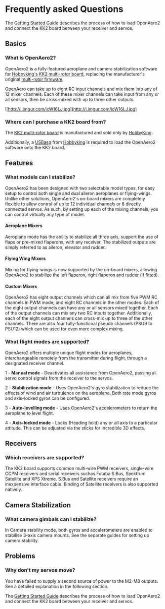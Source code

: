 # Frequently asked Questions #
The [Getting Started Guide](OpenAero2_Getting_Started.md) describes the process of how to load OpenAero2 and connect the KK2 board between your receiver and servos.

## Basics ##
### What is OpenAero2? ###
OpenAero2 is a fully-featured aeroplane and camera stabilization software for [Hobbyking's KK2 multi-rotor board](http://www.hobbyking.com/hobbyking/store/uh_viewitem.asp?idproduct=24723), replacing the manufacturer's original [multi-rotor firmware](http://www.rcgroups.com/forums/showthread.php?t=1675613).

OpenAero can take up to eight RC input channels and mix them into any of 12 mixer channels. Each of these mixer channels can take input from any or all sensors, then be cross-mixed with up to three other outputs.

![http://i.imgur.com/icW16LJ.jpg](http://i.imgur.com/icW16LJ.jpg)

### Where can I purchase a KK2 board from? ###
The [KK2 multi-rotor board](http://www.hobbyking.com/hobbyking/store/uh_viewitem.asp?idproduct=24723) is manufactured and sold only by [HobbyKing](http://www.hobbyking.com/hobbyking/store/uh_viewitem.asp?idproduct=24723).

Additionally, a [USBasp](http://www.hobbyking.com/hobbyking/store/uh_viewitem.asp?idproduct=21321) from [Hobbyking](http://www.hobbyking.com/hobbyking/store/uh_viewitem.asp?idproduct=21321) is required to load the OpenAero2 software onto the KK2 board.

## Features ##
### What models can I stabilize? ###
OpenAero2 has been designed with two selectable model types, for easy setup to control both single and dual aileron aeroplanes or flying-wings.
Unlike other solutions, OpenAero2's on-board mixers are completely flexible to allow control of up to 12 individual channels or 8 directly connected servos.
As such, by setting up each of the mixing channels, you can control virtually any type of model.

#### Aeroplane Mixers ####
Aeroplane mode has the ability to stabilize all three axis, support the use of flaps or pre-mixed flaperons, with any receiver.
The stabilized outputs are simply referred to as aileron, elevator and rudder.

#### Flying Wing Mixers ####
Mixing for flying-wings is now supported by the on-board mixers, allowing OpenAero2 to stabilize the left flaperon, right flaperon and rudder (if fitted).

#### Custom Mixers ####
OpenAero2 has eight output channels which can all mix from five PWM RC channels in PWM mode, and eight RC channels in the other modes.
Each of the eight output channels can have any or all sensors mixed together. Each of the output channels can mix any two RC inputs together. Additionally, each of the eight output channels can cross-mix up to three of the other channels.
There are also four fully-functional pseudo channels (PSU9 to PSU12) which can be used for even more complex mixing.

### What flight modes are supported? ###
OpenAero2 offers multiple unique flight modes for aeroplanes, interchangeable remotely from the transmitter during flight, through a designated receiver channel.

1 - **Manual mode** - Deactivates all assistance from OpenAero2, passing all servo control signals from the receiver to the servos.

2 - **Stabilization mode** - Uses OpenAero2's gyro stabilization to reduce the effects of wind and air turbulence on the aeroplane. Both rate mode gyros and axis-locked gyros can be configured.

3 - **Auto-levelling mode** - Uses OpenAero2's accelerometers to return the aeroplane to level flight.

4 - **Axis-locked mode** - Locks (Heading hold) any or all axis to a particular attitude. This can be adjusted via the sticks for incredible 3D effects.

## Receivers ##
### Which receivers are supported? ###
The KK2 board supports common multi-wire PWM receivers, single-wire CCPM receivers and serial receivers suchas Futaba S.Bus, Spektrum Satellite and XPS Xtreme.
S.Bus and Satellite receivers require an inexpensive interface cable.
Binding of Satellite receivers is also supported natively.

## Camera Stabilization ##
### What camera gimbals can I stabilize? ###
In Camera stability mode, both gyros and accelerometers are enabled to stabilise 3-axis camera mounts. See the separate guides for setting up camera stability.

## Problems ##
### Why don't my servos move? ###
You have failed to supply a second source of power to the M2-M8 outputs. See a detailed explanation in the following section.

The [Getting Started Guide](OpenAero2_Getting_Started.md) describes the process of how to load OpenAero2 and connect the KK2 board between your receiver and servos.